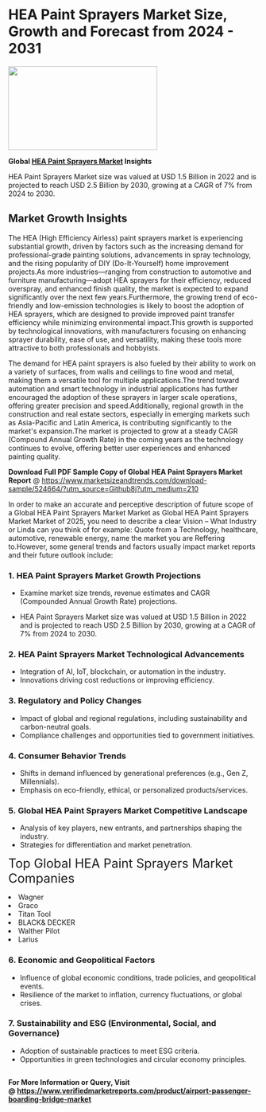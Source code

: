 <H1>HEA Paint Sprayers Market Size, Growth and Forecast from 2024 - 2031</H1><img class="aligncenter size-medium wp-image-584254" src="https://thirdeyenews.in/wp-content/uploads/2024/09/Global-Market-Research-300x168.jpeg" alt="" width="300" height="168" /><p><strong>Global&nbsp;<a href="https://www.marketsizeandtrends.com/download-sample/524664/?utm_source=Github8j?utm_medium=210">HEA Paint Sprayers Market</a> Insights</strong></p><p>HEA Paint Sprayers Market size was valued at USD 1.5 Billion in 2022 and is projected to reach USD 2.5 Billion by 2030, growing at a CAGR of 7% from 2024 to 2030.</p><p><h2>Market Growth Insights</h2> <p>The HEA (High Efficiency Airless) paint sprayers market is experiencing substantial growth, driven by factors such as the increasing demand for professional-grade painting solutions, advancements in spray technology, and the rising popularity of DIY (Do-It-Yourself) home improvement projects.As more industries—ranging from construction to automotive and furniture manufacturing—adopt HEA sprayers for their efficiency, reduced overspray, and enhanced finish quality, the market is expected to expand significantly over the next few years.Furthermore, the growing trend of eco-friendly and low-emission technologies is likely to boost the adoption of HEA sprayers, which are designed to provide improved paint transfer efficiency while minimizing environmental impact.This growth is supported by technological innovations, with manufacturers focusing on enhancing sprayer durability, ease of use, and versatility, making these tools more attractive to both professionals and hobbyists.</p> <p>The demand for HEA paint sprayers is also fueled by their ability to work on a variety of surfaces, from walls and ceilings to fine wood and metal, making them a versatile tool for multiple applications.The trend toward automation and smart technology in industrial applications has further encouraged the adoption of these sprayers in larger scale operations, offering greater precision and speed.Additionally, regional growth in the construction and real estate sectors, especially in emerging markets such as Asia-Pacific and Latin America, is contributing significantly to the market's expansion.The market is projected to grow at a steady CAGR (Compound Annual Growth Rate) in the coming years as the technology continues to evolve, offering better user experiences and enhanced painting quality.<p><span class=""><strong>Download Full PDF Sample Copy of Global HEA Paint Sprayers Market Report</strong> @ <a href="https://www.marketsizeandtrends.com/download-sample/524664/?utm_source=Github8j?utm_medium=210" target="_blank">https://www.marketsizeandtrends.com/download-sample/524664/?utm_source=Github8j?utm_medium=210</a></span></p><p>In order to make an accurate and perceptive description of future scope of a Global&nbsp;HEA Paint Sprayers Market Market as Global&nbsp;HEA Paint Sprayers Market Market of 2025, you need to describe a clear Vision &ndash; What Industry or Linda can you think of for example: Quote from a Technology, healthcare, automotive, renewable energy, name the market you are Reffering to.However, some general trends and factors usually impact market reports and their future outlook include:</p><h3>1.&nbsp;<strong>HEA Paint Sprayers Market Growth Projections</strong></h3><ul><li>Examine market size trends, revenue estimates and CAGR (Compounded Annual Growth Rate) projections.</li><li><p>HEA Paint Sprayers Market size was valued at USD 1.5 Billion in 2022 and is projected to reach USD 2.5 Billion by 2030, growing at a CAGR of 7% from 2024 to 2030.</p></li></ul><h3>2.&nbsp;<strong>HEA Paint Sprayers Market Technological Advancements</strong></h3><ul><li>Integration of AI, IoT, blockchain, or automation in the industry.</li><li>Innovations driving cost reductions or improving efficiency.</li></ul><h3>3.&nbsp;<strong>Regulatory and Policy Changes</strong></h3><ul><li>Impact of global and regional regulations, including sustainability and carbon-neutral goals.</li><li>Compliance challenges and opportunities tied to government initiatives.</li></ul><h3>4.&nbsp;<strong>Consumer Behavior Trends</strong></h3><ul><li>Shifts in demand influenced by generational preferences (e.g., Gen Z, Millennials).</li><li>Emphasis on eco-friendly, ethical, or personalized products/services.</li></ul><h3>5.&nbsp;<strong>Global HEA Paint Sprayers Market Competitive Landscape</strong></h3><ul><li>Analysis of key players, new entrants, and partnerships shaping the industry.</li><li>Strategies for differentiation and market penetration.</li></ul><p data-pm-slice="1 1 []"><span style="color: inherit; font-family: inherit; font-size: 25px;">Top Global HEA Paint Sprayers Market Companies</span></p><div class="" data-test-id=""><p><li>Wagner</li><li> Graco</li><li> Titan Tool</li><li> BLACK& DECKER</li><li> Walther Pilot</li><li> Larius</li></p></div><h3>6.&nbsp;<strong>Economic and Geopolitical Factors</strong></h3><ul><li>Influence of global economic conditions, trade policies, and geopolitical events.</li><li>Resilience of the market to inflation, currency fluctuations, or global crises.</li></ul><h3>7.&nbsp;<strong>Sustainability and ESG (Environmental, Social, and Governance)</strong></h3><ul><li>Adoption of sustainable practices to meet ESG criteria.</li><li>Opportunities in green technologies and circular economy principles.</li></ul><h2><strong style="font-size: 14px;">For More Information or Query, Visit @&nbsp;</strong><a style="background-color: #ffffff; font-size: 14px;" href="https://www.marketsizeandtrends.com/report/hea-paint-sprayers-market/" target="_blank">https://www.verifiedmarketreports.com/product/airport-passenger-boarding-bridge-market</a></h2>